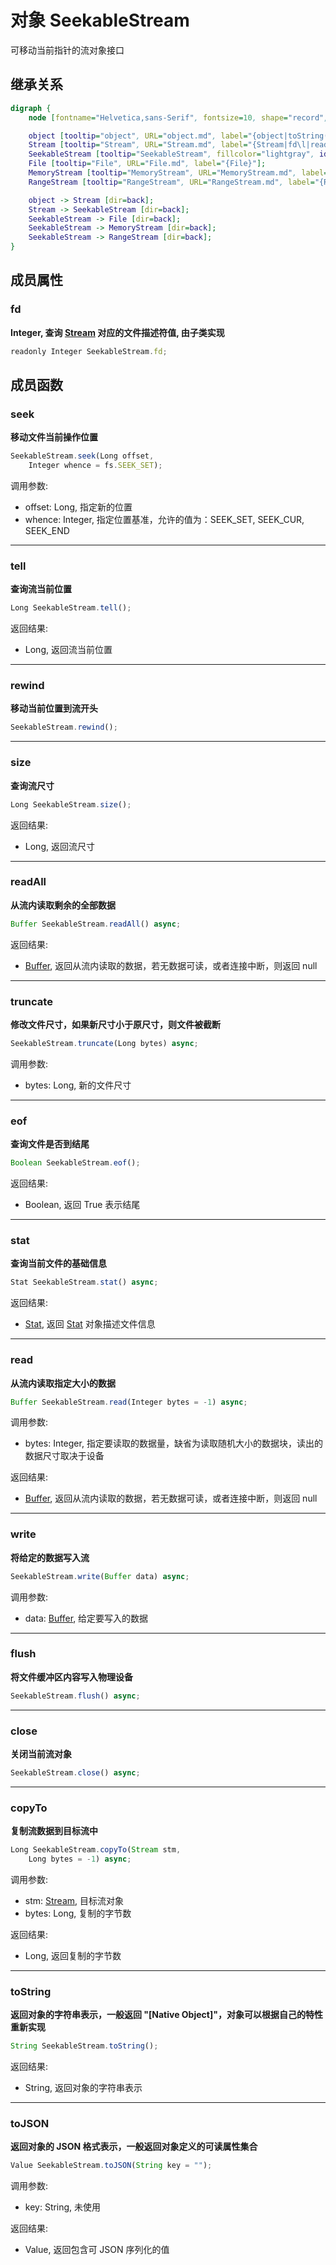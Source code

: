 # 对象 SeekableStream
可移动当前指针的流对象接口

## 继承关系
```dot
digraph {
    node [fontname="Helvetica,sans-Serif", fontsize=10, shape="record", style="filled", fillcolor="white"];

    object [tooltip="object", URL="object.md", label="{object|toString()\ltoJSON()\l}"];
    Stream [tooltip="Stream", URL="Stream.md", label="{Stream|fd\l|read()\lwrite()\lflush()\lclose()\lcopyTo()\l}"];
    SeekableStream [tooltip="SeekableStream", fillcolor="lightgray", id="me", label="{SeekableStream|seek()\ltell()\lrewind()\lsize()\lreadAll()\ltruncate()\leof()\lstat()\l}"];
    File [tooltip="File", URL="File.md", label="{File}"];
    MemoryStream [tooltip="MemoryStream", URL="MemoryStream.md", label="{MemoryStream}"];
    RangeStream [tooltip="RangeStream", URL="RangeStream.md", label="{RangeStream}"];

    object -> Stream [dir=back];
    Stream -> SeekableStream [dir=back];
    SeekableStream -> File [dir=back];
    SeekableStream -> MemoryStream [dir=back];
    SeekableStream -> RangeStream [dir=back];
}
```

## 成员属性
        
### fd
**Integer, 查询 [Stream](Stream.md) 对应的文件描述符值, 由子类实现**

```JavaScript
readonly Integer SeekableStream.fd;
```

## 成员函数
        
### seek
**移动文件当前操作位置**

```JavaScript
SeekableStream.seek(Long offset,
    Integer whence = fs.SEEK_SET);
```

调用参数:
* offset: Long, 指定新的位置
* whence: Integer, 指定位置基准，允许的值为：SEEK_SET, SEEK_CUR, SEEK_END

--------------------------
### tell
**查询流当前位置**

```JavaScript
Long SeekableStream.tell();
```

返回结果:
* Long, 返回流当前位置

--------------------------
### rewind
**移动当前位置到流开头**

```JavaScript
SeekableStream.rewind();
```

--------------------------
### size
**查询流尺寸**

```JavaScript
Long SeekableStream.size();
```

返回结果:
* Long, 返回流尺寸

--------------------------
### readAll
**从流内读取剩余的全部数据**

```JavaScript
Buffer SeekableStream.readAll() async;
```

返回结果:
* [Buffer](Buffer.md), 返回从流内读取的数据，若无数据可读，或者连接中断，则返回 null

--------------------------
### truncate
**修改文件尺寸，如果新尺寸小于原尺寸，则文件被截断**

```JavaScript
SeekableStream.truncate(Long bytes) async;
```

调用参数:
* bytes: Long, 新的文件尺寸

--------------------------
### eof
**查询文件是否到结尾**

```JavaScript
Boolean SeekableStream.eof();
```

返回结果:
* Boolean, 返回 True 表示结尾

--------------------------
### stat
**查询当前文件的基础信息**

```JavaScript
Stat SeekableStream.stat() async;
```

返回结果:
* [Stat](Stat.md), 返回 [Stat](Stat.md) 对象描述文件信息

--------------------------
### read
**从流内读取指定大小的数据**

```JavaScript
Buffer SeekableStream.read(Integer bytes = -1) async;
```

调用参数:
* bytes: Integer, 指定要读取的数据量，缺省为读取随机大小的数据块，读出的数据尺寸取决于设备

返回结果:
* [Buffer](Buffer.md), 返回从流内读取的数据，若无数据可读，或者连接中断，则返回 null

--------------------------
### write
**将给定的数据写入流**

```JavaScript
SeekableStream.write(Buffer data) async;
```

调用参数:
* data: [Buffer](Buffer.md), 给定要写入的数据

--------------------------
### flush
**将文件缓冲区内容写入物理设备**

```JavaScript
SeekableStream.flush() async;
```

--------------------------
### close
**关闭当前流对象**

```JavaScript
SeekableStream.close() async;
```

--------------------------
### copyTo
**复制流数据到目标流中**

```JavaScript
Long SeekableStream.copyTo(Stream stm,
    Long bytes = -1) async;
```

调用参数:
* stm: [Stream](Stream.md), 目标流对象
* bytes: Long, 复制的字节数

返回结果:
* Long, 返回复制的字节数

--------------------------
### toString
**返回对象的字符串表示，一般返回 "[Native Object]"，对象可以根据自己的特性重新实现**

```JavaScript
String SeekableStream.toString();
```

返回结果:
* String, 返回对象的字符串表示

--------------------------
### toJSON
**返回对象的 JSON 格式表示，一般返回对象定义的可读属性集合**

```JavaScript
Value SeekableStream.toJSON(String key = "");
```

调用参数:
* key: String, 未使用

返回结果:
* Value, 返回包含可 JSON 序列化的值

